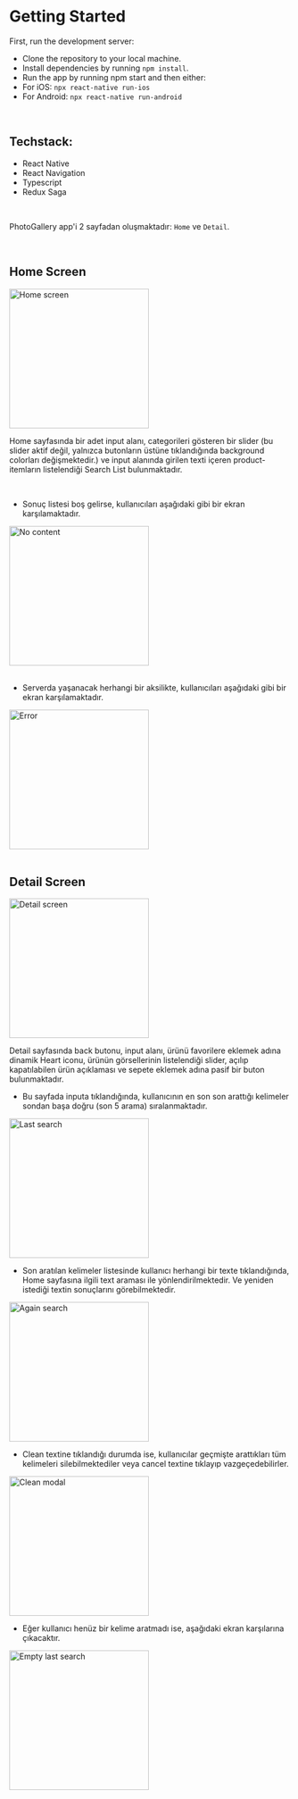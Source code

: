 # Getting Started

First, run the development server:

- Clone the repository to your local machine.
- Install dependencies by running `npm install`.
- Run the app by running npm start and then either:
- For iOS: `npx react-native run-ios`
- For Android: `npx react-native run-android`

<br>

## Techstack:

- React Native
- React Navigation
- Typescript
- Redux Saga

<br>

PhotoGallery app'i 2 sayfadan oluşmaktadır: `Home` ve `Detail`.

<br>

## Home Screen
<img src="assets/ss/main.png" alt="Home screen" width="250" height="auto" title="home screen ss">

<br>

Home sayfasında bir adet input alanı, categorileri gösteren bir slider (bu slider aktif değil, yalnızca butonların üstüne tıklandığında background colorları değişmektedir.) ve input alanında girilen texti içeren product-itemların listelendiği Search List bulunmaktadır.

<br>

- Sonuç listesi boş gelirse, kullanıcıları aşağıdaki gibi bir ekran karşılamaktadır.

<img src="assets/ss/no-content.png" alt="No content" width="250" height="auto" title="no content ss">

<br>
<br>

- Serverda yaşanacak herhangi bir aksilikte, kullanıcıları aşağıdaki gibi bir ekran karşılamaktadır.

<img src="assets/ss/error.png" alt="Error" width="250" height="auto" title="error screen ss">

<br>
<br>

## Detail Screen
<img src="assets/ss/detail.png" alt="Detail screen" width="250" height="auto" title="detail screen ss">

<br>

Detail sayfasında back butonu, input alanı, ürünü favorilere eklemek adına dinamik Heart iconu, ürünün görsellerinin listelendiği slider, açılıp kapatılabilen ürün açıklaması ve sepete eklemek adına pasif bir buton bulunmaktadır.

- Bu sayfada inputa tıklandığında, kullanıcının en son son arattığı kelimeler sondan başa doğru (son 5 arama) sıralanmaktadır. 

<img src="assets/ss/last-search.png" alt="Last search" width="250" height="auto" title="last search ss">

<br>

- Son aratılan kelimeler listesinde kullanıcı herhangi bir texte tıklandığında, Home sayfasına ilgili text araması ile yönlendirilmektedir. Ve yeniden istediği textin sonuçlarını görebilmektedir.

<img src="assets/ss/again-search.png" alt="Again search" width="250" height="auto" title="again search ss">

<br>

- Clean textine tıklandığı durumda ise, kullanıcılar geçmişte arattıkları tüm kelimeleri silebilmektediler veya cancel textine tıklayıp vazgeçedebilirler.

<img src="assets/ss/clean-modal.png" alt="Clean modal" width="250" height="auto" title="clean modal ss">

<br>

- Eğer kullanıcı henüz bir kelime aratmadı ise, aşağıdaki ekran karşılarına çıkacaktır.

<img src="assets/ss/empty-last-search.png" alt="Empty last search" width="250" height="auto" title="empty last search ss">
